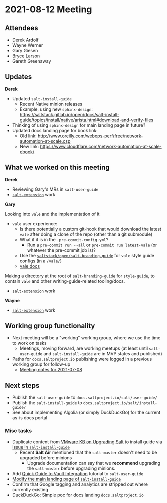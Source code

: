 # 2021-08-12 Meeting

## Attendees

- Derek Ardolf
- Wayne Werner
- Gary Giesen
- Bryce Larson
- Gareth Greenaway

## Updates

**Derek**

- Updated `salt-install-guide`
  - Recent Native minion releases
  - Example, using new `sphinx-design`: https://saltstack.gitlab.io/open/docs/salt-install-guide/topics/install/native/arista.html#download-and-verify-files
- Thinking of using `sphinx-design` for main landing page in future?
- Updated docs landing page for book link:
  - Old link: http://www.oreilly.com/webops-perf/free/network-automation-at-scale.csp
  - New link: https://www.cloudflare.com/network-automation-at-scale-ebook/


## What we worked on this meeting

**Derek**

- Reviewing Gary's MRs in `salt-user-guide`
- [`salt-extension`](https://github.com/saltstack/salt-extension) work

**Gary**

Looking into `vale` and the implementation of it
- `vale` user experience:
  - Is there potentially a custom git-hook that would download the latest `vale` after doing a clone of the repo (other than a git submodule)
  - What if it is in the `.pre-commit-config.yml`?
    - Run a `pre-commit run --all` or `pre-commit run latest-vale` (or whatever the pre-commit job is)?
  - Use the [`saltstack/open/salt-branding-guide`](https://gitlab.com/saltstack/open/salt-branding-guide) for `vale` style guide configs (in a `/vale/`)
  - [vale docs](https://docs.errata.ai/vale/about)

Making a directory at the root of `salt-branding-guide` for `style-guide`, to contain `vale` and other writing-guide-related tooling/docs.

- [`salt-extension`](https://github.com/saltstack/salt-extension) work

**Wayne**

- [`salt-extension`](https://github.com/saltstack/salt-extension) work

## Working group functionality

- Next meeting will be a "working" working group, where we use the time to work on tasks
  - Meetings, moving forward, are working meetups (at least until `salt-user-guide`
    and `salt-install-guide` are in MVP states and published)
- Paths for `docs.saltproject.io` publishing were logged in a previous working group for follow-up
  - [Meeting notes for 2021-07-08](https://github.com/saltstack/docs-hub/blob/master/meeting-notes/2021-07-08.md)

## Next steps

- Publish the `salt-user-guide` to `docs.saltproject.io/salt/user-guide/`
- Publish the `salt-install-guide` to `docs.saltproject.io/salt/install-guide/`
- See about implementing Algolia (or simply DuckDuckGo) for the current as-is docs portal

### Misc tasks

- Duplicate content from [VMware KB on Upgrading Salt](https://kb.vmware.com/s/article/50122319?lang=en_US&queryTerm=upgrading+your+salt+infrastructure) to install guide via [issue in `salt-install-guide`](https://gitlab.com/saltstack/open/docs/salt-user-guide/-/merge_requests/57)
  - Recent **Salt Air** mentioned that the `salt-master` doesn't need to be upgraded before minions
    - Upgrade documentation can say that we **recommend** upgrading the `salt-master` before upgrading minions.
- Add [Quick Guide to Vault Integration](https://web.archive.org/web/20210306232428/https://help.saltstack.com/hc/en-us/articles/360041140451-Quick-Guide-to-Vault-Integration) tutorial to `salt-user-guide`
- [Modify the main landing page of `salt-install-guide`](https://gitlab.com/saltstack/open/docs/salt-install-guide/-/issues/13)
- Confirm that Google tagging and analytics are stripped out where currently existing
- DuckDuckGo: Simple poc for docs landing `docs.saltproject.io`
